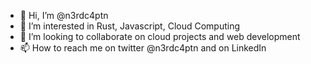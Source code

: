 - 👋 Hi, I’m @n3rdc4ptn
- 👀 I’m interested in Rust, Javascript, Cloud Computing
- 💞️ I’m looking to collaborate on cloud projects and web development
- 📫 How to reach me on twitter @n3rdc4ptn and on LinkedIn

<!---
n3rdc4ptn/n3rdc4ptn is a ✨ special ✨ repository because its `README.md` (this file) appears on your GitHub profile.
You can click the Preview link to take a look at your changes.
--->
